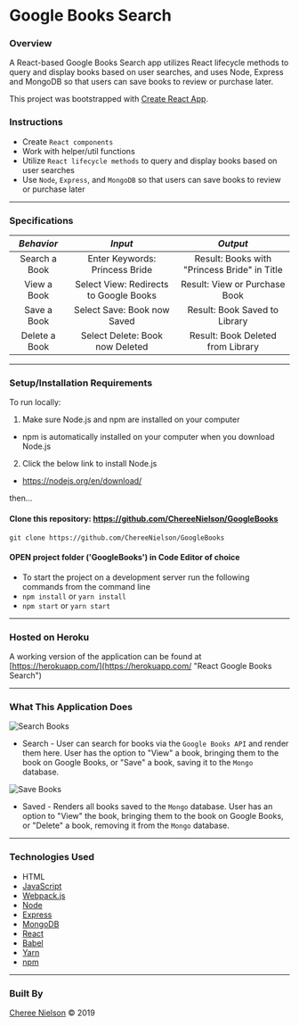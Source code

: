 # Google Books Search

### **Overview**

A React-based Google Books Search app utilizes React lifecycle methods to query and display books based on user searches, and uses Node, Express and MongoDB so that users can save books to review or purchase later.

This project was bootstrapped with [Create React App](https://github.com/facebook/create-react-app).

### **Instructions**
- Create `React components`
- Work with helper/util functions
- Utilize `React lifecycle methods` to query and display books based on user searches
- Use `Node`, `Express`, and `MongoDB` so that users can save books to review or purchase later

----
### Specifications
| _Behavior_ | _Input_ | _Output_ |
|:---------------------------------------------------------------------:|:---------------------------------------------------------------------------:|:-------------------------------------------------------------------------------------------------------------------:|
| Search a Book | Enter Keywords: Princess Bride | Result: Books with "Princess Bride" in Title |
| View a Book | Select View: Redirects to Google Books | Result: View or Purchase Book |
| Save a Book | Select Save: Book now Saved | Result: Book Saved to Library |
| Delete a Book | Select Delete: Book now Deleted | Result: Book Deleted from Library |

----
### Setup/Installation Requirements

To run locally:

1. Make sure Node.js and npm are installed on your computer
  * npm is automatically installed on your computer when you download Node.js

2. Click the below link to install Node.js 
  * https://nodejs.org/en/download/

then...

#### Clone this repository: https://github.com/ChereeNielson/GoogleBooks

```git clone https://github.com/ChereeNielson/GoogleBooks```

#### OPEN project folder ('GoogleBooks') in Code Editor of choice

* To start the project on a development server run the following commands from the command line
* ```npm install``` or ```yarn install```
* ```npm start``` or ```yarn start``` 

---
### Hosted on Heroku

A working version of the application can be found at [https://herokuapp.com/](https://herokuapp.com/ "React Google Books Search")

---
### What This Application Does

![Search Books](./images/search.png)
* Search - User can search for books via the `Google Books API` and render them here. User has the option to "View" a book, bringing them to the book on Google Books, or "Save" a book, saving it to the `Mongo` database.

![Save Books](./images/saved.png)
* Saved - Renders all books saved to the `Mongo` database. User has an option to "View" the book, bringing them to the book on Google Books, or "Delete" a book, removing it from the `Mongo` database.

---
### Technologies Used
* HTML
* [JavaScript](https://developer.mozilla.org/en-US/docs/Web/JavaScript)
* [Webpack.js](https://webpack.js.org/guides/getting-started/)
* [Node](https://nodejs.org/en/docs/)
* [Express](http://expressjs.com/)
* [MongoDB](https://docs.mongodb.com/)
* [React](https://reactjs.org/docs/getting-started.html)
* [Babel](https://babeljs.io/docs/en/)
* [Yarn](https://yarnpkg.com/en/)
* [npm](https://docs.npmjs.com/)

----
### Built By

[Cheree Nielson](https://github.com/ChereeNielson) © 2019